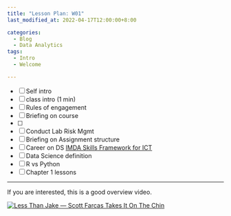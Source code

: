 ```yaml
---
title: "Lesson Plan: W01"
last_modified_at: 2022-04-17T12:00:00+8:00

categories:
  - Blog
  - Data Analytics
tags:
  - Intro
  - Welcome

---
```



- [ ] Self intro
- [ ] class intro (1 min)
- [ ] Rules of engagement
- [ ] Briefing on course 
- [ ] 
- [ ] Conduct Lab Risk Mgmt
- [ ] Briefing on Assignment
structure
- [ ] Career on DS [IMDA Skills Framework for ICT](https://www.imda.gov.sg/cwp/assets/imtalent/skills-framework-for-ict/index.html)
- [ ] Data Science definition
- [ ] R vs Python
- [ ] Chapter 1 lessons

---


If you are interested, this is a good overview video.

[![Less Than Jake — Scott Farcas Takes It On The Chin](https://img.youtube.com/vi/edZ_JYpOM8U/0.jpg)](https://www.youtube.com/watch?v=edZ_JYpOM8U)



